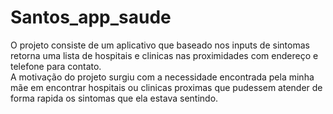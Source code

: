 # Santos_app_saude
O projeto consiste de um aplicativo que baseado nos inputs de sintomas retorna uma lista de hospitais e clinicas nas proximidades com endereço e telefone para contato. <br>
A motivação do projeto surgiu com a necessidade encontrada pela minha mãe em encontrar hospitais ou clinicas proximas que pudessem atender de forma rapida os sintomas que ela estava sentindo.
